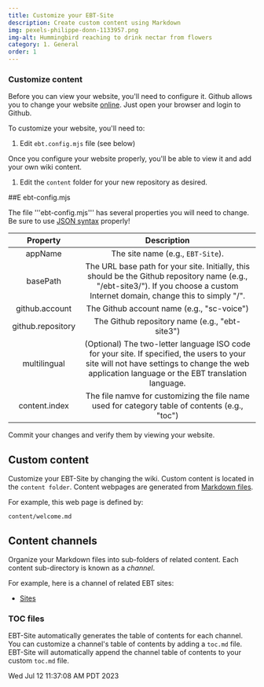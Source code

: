 ```yaml
---
title: Customize your EBT-Site
description: Create custom content using Markdown
img: pexels-philippe-donn-1133957.png
img-alt: Hummingbird reaching to drink nectar from flowers
category: 1. General
order: 1
---
```


### Customize content

Before you can view your website, you'll need to configure it.
Github allows you to change your website 
[online](https://docs.github.com/en/repositories/working-with-files/managing-files/editing-files).
Just open your browser and login to Github.

To customize your website, you'll need to:

1. Edit ```ebt.config.mjs``` file (see below)

Once you configure your website properly, you'll be able to view 
it and add your own wiki content.

1. Edit the ```content``` folder for your new repository as desired.

##E ebt-config.mjs

The file '''ebt-config.mjs''' has several properties you will need to change.
Be sure to use [JSON syntax](https://www.json.org/json-en.html) properly!

| Property | Description |
| :----: | :----: |
| appName | The site name (e.g., ```EBT-Site```). |
| basePath | The URL base path for your site. Initially, this should be the Github repository name (e.g., "/ebt-site3/"). If you choose a custom Internet domain, change this to simply "/".
| github.account | The Github account name (e.g., "sc-voice") 
| github.repository | The Github repository name (e.g., "ebt-site3") 
| multilingual | (Optional) The two-letter language ISO code for your site. If specified, the users to your site will not have settings to change the web application language or the EBT translation language.
| content.index | The file namve for customizing the file name used for category table of contents (e.g., "toc")

Commit your changes and verify them by viewing your website.

## Custom content

Customize your EBT-Site by changing the wiki.
Custom content is located in the ```content folder```.
Content webpages are generated from
[Markdown files](https://github.com/skills/communicate-using-markdown).

For example, this web page is defined by:
```
content/welcome.md
```

## Content channels
Organize your Markdown files into sub-folders of related content.
Each content sub-directory is known as a _channel_.

For example, here is a channel of related EBT sites:

* [Sites](#/wiki/sites/toc)

### TOC files

EBT-Site automatically generates the table of contents for each channel.
You can customize a channel's table of contents by adding a ```toc.md``` file.
EBT-Site will automatically append the 
channel table of contents to your custom ```toc.md``` file.

Wed Jul 12 11:37:08 AM PDT 2023
